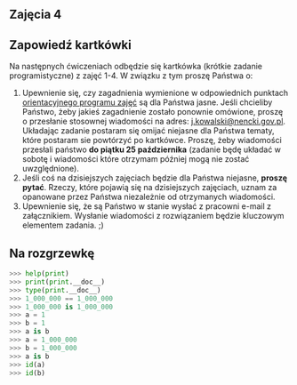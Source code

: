 Zajęcia 4
-----------

## Zapowiedź kartkówki

Na następnych ćwiczeniach odbędzie się kartkówka (krótkie zadanie
programistyczne) z zajęć 1-4.  W związku z tym proszę Państwa o:
1. Upewnienie się, czy zagadnienia wymienione w odpowiednich punktach
[orientacyjnego programu zajęć](
https://brain.fuw.edu.pl/edu/index.php/%22Programowanie_z_Pythonem3%22)
są dla Państwa jasne.  Jeśli chcieliby Państwo, żeby jakieś zagadnienie
zostało ponownie omówione, proszę o przesłanie stosownej wiadomości na
adres: j.kowalski@nencki.gov.pl.  Układając zadanie postaram się omijać
niejasne dla Państwa tematy, które postaram sie powtórzyć po kartkówce.
Proszę, żeby wiadomości przesłali państwo **do piątku 25 października**
(zadanie będę układać w sobotę i wiadomości które otrzymam później mogą
nie zostać uwzględnione).
2. Jeśli coś na dzisiejszych zajęciach będzie dla Państwa niejasne,
**proszę pytać**.  Rzeczy, które pojawią się na dzisiejszych zajęciach,
uznam za opanowane przez Państwa niezależnie od otrzymanych wiadomości.
3. Upewnienie się, że są Państwo w stanie wysłać z pracowni e-mail
z załącznikiem.  Wysłanie wiadomości z rozwiązaniem będzie kluczowym
elementem zadania. ;)



## Na rozgrzewkę

```python
>>> help(print)
>>> print(print.__doc__)
>>> type(print.__doc__)
>>> 1_000_000 == 1_000_000
>>> 1_000_000 is 1_000_000
>>> a = 1
>>> b = 1
>>> a is b
>>> a = 1_000_000
>>> b = 1_000_000
>>> a is b
>>> id(a)
>>> id(b)
```
